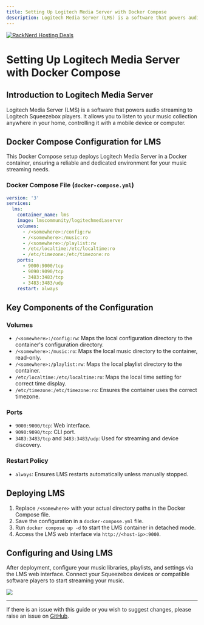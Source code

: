 ```yaml
---
title: Setting Up Logitech Media Server with Docker Compose
description: Logitech Media Server (LMS) is a software that powers audio streaming to Logitech Squeezebox players.
---
```

<a href="https://my.racknerd.com/aff.php?aff=5792&ref=techdox.nz" target="_blank">
    <img src="https://racknerd.com/banners/728x90.gif" alt="RackNerd Hosting Deals">
</a>

# Setting Up Logitech Media Server with Docker Compose

## Introduction to Logitech Media Server

Logitech Media Server (LMS) is a software that powers audio streaming to Logitech Squeezebox players. It allows you to listen to your music collection anywhere in your home, controlling it with a mobile device or computer.

## Docker Compose Configuration for LMS

This Docker Compose setup deploys Logitech Media Server in a Docker container, ensuring a reliable and dedicated environment for your music streaming needs.

### Docker Compose File (`docker-compose.yml`)

```yaml
version: '3'
services:
  lms:
    container_name: lms
    image: lmscommunity/logitechmediaserver
    volumes:
      - /<somewhere>:/config:rw
      - /<somewhere>:/music:ro
      - /<somewhere>:/playlist:rw
      - /etc/localtime:/etc/localtime:ro
      - /etc/timezone:/etc/timezone:ro
    ports:
      - 9000:9000/tcp
      - 9090:9090/tcp
      - 3483:3483/tcp
      - 3483:3483/udp
    restart: always
```

## Key Components of the Configuration

### Volumes
- `/<somewhere>:/config:rw`: Maps the local configuration directory to the container's configuration directory.
- `/<somewhere>:/music:ro`: Maps the local music directory to the container, read-only.
- `/<somewhere>:/playlist:rw`: Maps the local playlist directory to the container.
- `/etc/localtime:/etc/localtime:ro`: Maps the local time setting for correct time display.
- `/etc/timezone:/etc/timezone:ro`: Ensures the container uses the correct timezone.

### Ports
- `9000:9000/tcp`: Web interface.
- `9090:9090/tcp`: CLI port.
- `3483:3483/tcp` and `3483:3483/udp`: Used for streaming and device discovery.

### Restart Policy
- `always`: Ensures LMS restarts automatically unless manually stopped.

## Deploying LMS

1. Replace `/<somewhere>` with your actual directory paths in the Docker Compose file.
2. Save the configuration in a `docker-compose.yml` file.
3. Run `docker compose up -d` to start the LMS container in detached mode.
4. Access the LMS web interface via `http://<host-ip>:9000`.

## Configuring and Using LMS

After deployment, configure your music libraries, playlists, and settings via the LMS web interface. Connect your Squeezebox devices or compatible software players to start streaming your music.


<a href="https://www.buymeacoffee.com/techdox"><img src="https://img.buymeacoffee.com/button-api/?text=Buy me a cup of tea&emoji=🍵&slug=techdox&button_colour=FFDD00&font_colour=000000&font_family=Cookie&outline_colour=000000&coffee_colour=ffffff" /></a>


---

If there is an issue with this guide or you wish to suggest changes, please raise an issue on [GitHub](https://github.com/Techdox/techdox-docs).
